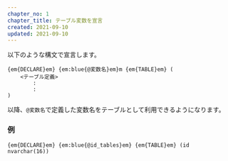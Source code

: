 ```yaml
---
chapter_no: 1
chapter_title: テーブル変数を宣言
created: 2021-09-10
updated: 2021-09-10
---
```

以下のような構文で宣言します。
```syntax
{em{DECLARE}em} {em:blue{@変数名}em}m {em{TABLE}em} (
    <テーブル定義>
        :
        :
) 
```
以降、`@変数名`で定義した変数名をテーブルとして利用できるようになります。

### 例
```
{em{DECLARE}em} {em:blue{@id_tables}em} {em{TABLE}em} (id nvarchar(16))
```
